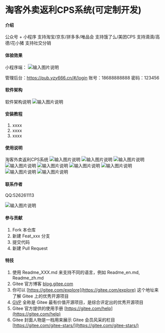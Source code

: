 # 淘客外卖返利CPS系统(可定制开发)

#### 介绍
公众号 + 小程序 
支持淘宝/京东/拼多多/唯品会
支持饿了么/美团CPS
支持滴滴/高德/花小猪
支持社交分销

#### 体验效果
小程序端：
![输入图片说明](gh_2c7844ed93f1_258.jpg)

管理后台：https://pub.yzy666.cn/#/login
账号：18688888888
密码：123456

#### 软件架构
软件架构说明
![输入图片说明](image.png)

#### 安装教程

1.  xxxx
2.  xxxx
3.  xxxx

#### 使用说明
淘客外卖返利CPS系统
![输入图片说明](%E5%BE%AE%E4%BF%A1%E5%9B%BE%E7%89%87_20220114104332.jpg)
![输入图片说明](%E5%BE%AE%E4%BF%A1%E5%9B%BE%E7%89%87_20220114104859.jpg)
![输入图片说明](%E5%BE%AE%E4%BF%A1%E5%9B%BE%E7%89%87_20220114104316.jpg)
![输入图片说明](%E5%BE%AE%E4%BF%A1%E5%9B%BE%E7%89%87_20220114104336.jpg)
![输入图片说明](%E5%BE%AE%E4%BF%A1%E5%9B%BE%E7%89%87_20220114104339.jpg)
![输入图片说明](%E5%BE%AE%E4%BF%A1%E5%9B%BE%E7%89%87_20220114104342.jpg)
![输入图片说明](%E5%BE%AE%E4%BF%A1%E5%9B%BE%E7%89%87_20220114104345.jpg)
![输入图片说明](%E5%BE%AE%E4%BF%A1%E5%9B%BE%E7%89%87_20220114104348.jpg)
![输入图片说明](%E5%BE%AE%E4%BF%A1%E5%9B%BE%E7%89%87_20220114104352.jpg)

#### 联系作者

QQ:526261113

![输入图片说明](%E5%BE%AE%E4%BF%A1%E5%9B%BE%E7%89%87_20220105105001.png)

#### 参与贡献

1.  Fork 本仓库
2.  新建 Feat_xxx 分支
3.  提交代码
4.  新建 Pull Request


#### 特技

1.  使用 Readme\_XXX.md 来支持不同的语言，例如 Readme\_en.md, Readme\_zh.md
2.  Gitee 官方博客 [blog.gitee.com](https://blog.gitee.com)
3.  你可以 [https://gitee.com/explore](https://gitee.com/explore) 这个地址来了解 Gitee 上的优秀开源项目
4.  [GVP](https://gitee.com/gvp) 全称是 Gitee 最有价值开源项目，是综合评定出的优秀开源项目
5.  Gitee 官方提供的使用手册 [https://gitee.com/help](https://gitee.com/help)
6.  Gitee 封面人物是一档用来展示 Gitee 会员风采的栏目 [https://gitee.com/gitee-stars/](https://gitee.com/gitee-stars/)
